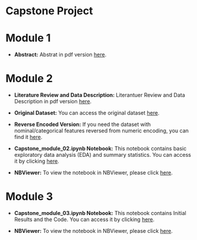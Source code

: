 # Capstone Project

# Module 1

- **Abstract:** Abstrat in pdf version [here](/PANG_Assig01_abstract.pdf).

# Module 2

- **Literature Review and Data Description:** Literantuer Review and Data Description in pdf version [here](/Pang_module2_LitRev.pdf).
  
- **Original Dataset:** You can access the original dataset [here](/data.csv).

- **Reverse Encoded Version:** If you need the dataset with nominal/categorical features reversed from numeric encoding, you can find it [here](/data_cat.csv).

- **Capstone_module_02.ipynb Notebook:** This notebook contains basic exploratory data analysis (EDA) and summary statistics. You can access it by clicking [here](/Capstone_module_02.ipynb).

- **NBViewer:** To view the notebook in NBViewer, please click [here](https://nbviewer.org/github/bryantoca/capstone_project/blob/59ae45b4d4dfe117d56f179768cb4a20a5cb9d6c/Capstone_module_02.ipynb).

# Module 3

- **Capstone_module_03.ipynb Notebook:** This notebook contains Initial Results and the Code. You can access it by clicking [here](/Capstone_module_02.ipynb).

- **NBViewer:** To view the notebook in NBViewer, please click [here](https://nbviewer.org/github/bryantoca/capstone_project/blob/59ae45b4d4dfe117d56f179768cb4a20a5cb9d6c/Capstone_module_02.ipynb).
